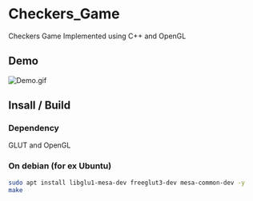 # Checkers_Game
Checkers Game Implemented using C++ and OpenGL

## Demo
![Demo.gif](./demo.gif)

## Insall / Build
### Dependency
GLUT and OpenGL
### On debian (for ex Ubuntu)
```bash
sudo apt install libglu1-mesa-dev freeglut3-dev mesa-common-dev -y
make
```

